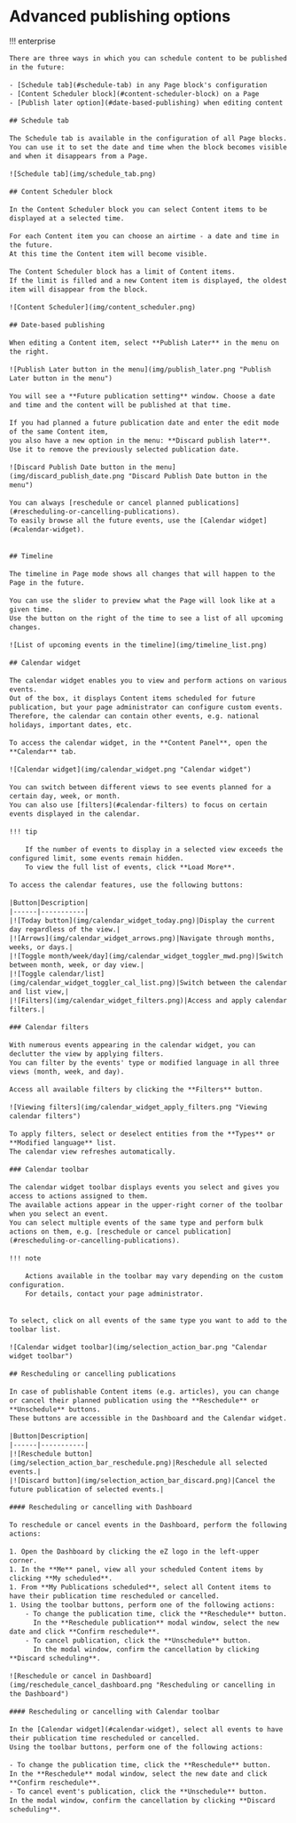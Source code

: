# Advanced publishing options

!!! enterprise

    There are three ways in which you can schedule content to be published in the future:

    - [Schedule tab](#schedule-tab) in any Page block's configuration
    - [Content Scheduler block](#content-scheduler-block) on a Page
    - [Publish later option](#date-based-publishing) when editing content

    ## Schedule tab

    The Schedule tab is available in the configuration of all Page blocks.
    You can use it to set the date and time when the block becomes visible and when it disappears from a Page.

    ![Schedule tab](img/schedule_tab.png)

    ## Content Scheduler block

    In the Content Scheduler block you can select Content items to be displayed at a selected time.

    For each Content item you can choose an airtime - a date and time in the future.
    At this time the Content item will become visible.

    The Content Scheduler block has a limit of Content items.
    If the limit is filled and a new Content item is displayed, the oldest item will disappear from the block.

    ![Content Scheduler](img/content_scheduler.png)

    ## Date-based publishing

    When editing a Content item, select **Publish Later** in the menu on the right.

    ![Publish Later button in the menu](img/publish_later.png "Publish Later button in the menu")

    You will see a **Future publication setting** window. Choose a date and time and the content will be published at that time.

    If you had planned a future publication date and enter the edit mode of the same Content item,
    you also have a new option in the menu: **Discard publish later**.
    Use it to remove the previously selected publication date.

    ![Discard Publish Date button in the menu](img/discard_publish_date.png "Discard Publish Date button in the menu")
    
    You can always [reschedule or cancel planned publications](#rescheduling-or-cancelling-publications).
    To easily browse all the future events, use the [Calendar widget](#calendar-widget).
    

    ## Timeline

    The timeline in Page mode shows all changes that will happen to the Page in the future.

    You can use the slider to preview what the Page will look like at a given time.
    Use the button on the right of the time to see a list of all upcoming changes.

    ![List of upcoming events in the timeline](img/timeline_list.png)
    
    ## Calendar widget
    
    The calendar widget enables you to view and perform actions on various events.
    Out of the box, it displays Content items scheduled for future publication, but your page administrator can configure custom events.
    Therefore, the calendar can contain other events, e.g. national holidays, important dates, etc.
    
    To access the calendar widget, in the **Content Panel**, open the **Calendar** tab.
    
    ![Calendar widget](img/calendar_widget.png "Calendar widget")
    
    You can switch between different views to see events planned for a certain day, week, or month.
    You can also use [filters](#calendar-filters) to focus on certain events displayed in the calendar.
    
    !!! tip
    
        If the number of events to display in a selected view exceeds the configured limit, some events remain hidden. 
        To view the full list of events, click **Load More**.
    
    To access the calendar features, use the following buttons:
    
    |Button|Description|
    |------|-----------|
    |![Today button](img/calendar_widget_today.png)|Display the current day regardless of the view.|
    |![Arrows](img/calendar_widget_arrows.png)|Navigate through months, weeks, or days.|
    |![Toggle month/week/day](img/calendar_widget_toggler_mwd.png)|Switch between month, week, or day view.|
    |![Toggle calendar/list](img/calendar_widget_toggler_cal_list.png)|Switch between the calendar and list view,|
    |![Filters](img/calendar_widget_filters.png)|Access and apply calendar filters.|
    
    ### Calendar filters
        
    With numerous events appearing in the calendar widget, you can declutter the view by applying filters.
    You can filter by the events' type or modified language in all three views (month, week, and day).
        
    Access all available filters by clicking the **Filters** button.
         
    ![Viewing filters](img/calendar_widget_apply_filters.png "Viewing calendar filters")
        
    To apply filters, select or deselect entities from the **Types** or **Modified language** list.
    The calendar view refreshes automatically.
    
    ### Calendar toolbar
    
    The calendar widget toolbar displays events you select and gives you access to actions assigned to them.
    The available actions appear in the upper-right corner of the toolbar when you select an event.
    You can select multiple events of the same type and perform bulk actions on them, e.g. [reschedule or cancel publication](#rescheduling-or-cancelling-publications).
    
    !!! note
            
        Actions available in the toolbar may vary depending on the custom configuration.
        For details, contact your page administrator.
                
    
    To select, click on all events of the same type you want to add to the toolbar list.
    
    ![Calendar widget toolbar](img/selection_action_bar.png "Calendar widget toolbar")
    
    ## Rescheduling or cancelling publications
    
    In case of publishable Content items (e.g. articles), you can change or cancel their planned publication using the **Reschedule** or **Unschedule** buttons.
    These buttons are accessible in the Dashboard and the Calendar widget.
    
    |Button|Description|
    |------|-----------|
    |![Reschedule button](img/selection_action_bar_reschedule.png)|Reschedule all selected events.|
    |![Discard button](img/selection_action_bar_discard.png)|Cancel the future publication of selected events.|
    
    #### Rescheduling or cancelling with Dashboard
    
    To reschedule or cancel events in the Dashboard, perform the following actions:
    
    1. Open the Dashboard by clicking the eZ logo in the left-upper corner.
    1. In the **Me** panel, view all your scheduled Content items by clicking **My scheduled**.
    1. From **My Publications scheduled**, select all Content items to have their publication time rescheduled or cancelled.
    1. Using the toolbar buttons, perform one of the following actions:
        - To change the publication time, click the **Reschedule** button.
          In the **Reschedule publication** modal window, select the new date and click **Confirm reschedule**.
        - To cancel publication, click the **Unschedule** button.
          In the modal window, confirm the cancellation by clicking **Discard scheduling**.
          
    ![Reschedule or cancel in Dashboard](img/reschedule_cancel_dashboard.png "Rescheduling or cancelling in the Dashboard")
    
    #### Rescheduling or cancelling with Calendar toolbar
    
    In the [Calendar widget](#calendar-widget), select all events to have their publication time rescheduled or cancelled.
    Using the toolbar buttons, perform one of the following actions:
    
    - To change the publication time, click the **Reschedule** button.
    In the **Reschedule** modal window, select the new date and click **Confirm reschedule**.
    - To cancel event's publication, click the **Unschedule** button.
    In the modal window, confirm the cancellation by clicking **Discard scheduling**.
